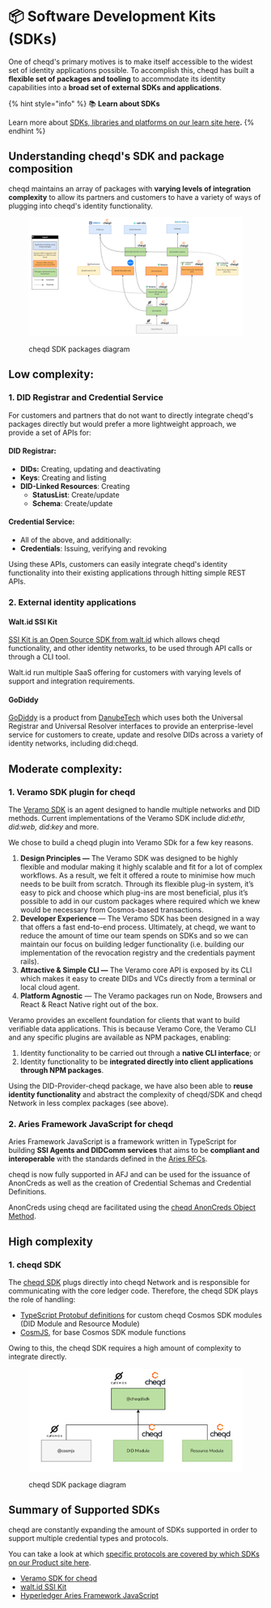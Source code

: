 # 📦 Software Development Kits (SDKs)

One of cheqd's primary motives is to make itself accessible to the widest set of identity applications possible. To accomplish this, cheqd has built a **flexible set of packages and tooling** to accommodate its identity capabilities into a **broad set of external SDKs and applications**.&#x20;

{% hint style="info" %}
:books: **Learn about SDKs**

Learn more about [SDKs, libraries and platforms on our learn site here](https://learn.cheqd.io/overview/introduction-to-decentralised-identity/what-is-a-verifiable-credential-vc/sdks-libraries-and-platforms)**.**
{% endhint %}

## Understanding cheqd's SDK and package composition

cheqd maintains an array of packages with **varying levels of integration complexity** to allow its partners and customers to have a variety of ways of plugging into cheqd's identity functionality.

<figure><img src="../../.gitbook/assets/cheqd SDK packages.png" alt=""><figcaption><p>cheqd SDK packages diagram</p></figcaption></figure>

## Low complexity:&#x20;

### 1. DID Registrar and Credential Service

For customers and partners that do not want to directly integrate cheqd's packages directly but would prefer a more lightweight approach, we provide a set of APIs for:

#### DID Registrar:

* **DIDs:** Creating, updating and deactivating&#x20;
* **Keys**: Creating and listing
* **DID-Linked Resources**: Creating
  * **StatusList**: Create/update
  * **Schema**: Create/update

#### Credential Service:

* All of the above, and additionally:
* **Credentials**: Issuing, verifying and revoking

Using these APIs, customers can easily integrate cheqd's identity functionality into their existing applications through hitting simple REST APIs.&#x20;

### 2. External identity applications

#### Walt.id SSI Kit

[SSI Kit is an Open Source SDK from walt.id](https://walt.id/ssi-kit) which allows cheqd functionality, and other identity networks, to be used through API calls or through a CLI tool. &#x20;

Walt.id run multiple SaaS offering for customers with varying levels of support and integration requirements.

#### GoDiddy

[GoDiddy](https://godiddy.com/) is a product from [DanubeTech](https://danubetech.com/) which uses both the Universal Registrar and Universal Resolver interfaces to provide an enterprise-level service for customers to create, update and resolve DIDs across a variety of identity networks, including did:cheqd.

## Moderate complexity:&#x20;

### 1. Veramo SDK plugin for cheqd

The [Veramo SDK](https://github.com/uport-project/veramo) is an agent designed to handle multiple networks and DID methods. Current implementations of the Veramo SDK include _did:ethr, did:web, did:key_ and more.

We chose to build a cheqd plugin into Veramo SDk for a few key reasons.

1. **Design Principles —** The Veramo SDK was designed to be highly flexible and modular making it highly scalable and fit for a lot of complex workflows. As a result, we felt it offered a route to minimise how much needs to be built from scratch. Through its flexible plug-in system, it’s easy to pick and choose which plug-ins are most beneficial, plus it’s possible to add in our custom packages where required which we knew would be necessary from Cosmos-based transactions.
2. **Developer Experience** — The Veramo SDK has been designed in a way that offers a fast end-to-end process. Ultimately, at cheqd, we want to reduce the amount of time our team spends on SDKs and so we can maintain our focus on building ledger functionality (i.e. building our implementation of the revocation registry and the credentials payment rails).
3. **Attractive & Simple CLI —** The Veramo core API is exposed by its CLI which makes it easy to create DIDs and VCs directly from a terminal or local cloud agent.
4. **Platform Agnostic** — The Veramo packages run on Node, Browsers and React & React Native right out of the box.

Veramo provides an excellent foundation for clients that want to build verifiable data applications. This is because Veramo Core, the Veramo CLI and any specific plugins are available as NPM packages, enabling:

1. Identity functionality to be carried out through a **native CLI interface**; or
2. Identity functionality to be **integrated directly into client applications through NPM packages**.

Using the DID-Provider-cheqd package, we have also been able to **reuse identity functionality** and abstract the complexity of cheqd/SDK and cheqd Network in less complex packages (see above).

### 2. Aries Framework JavaScript for cheqd&#x20;

Aries Framework JavaScript is a framework written in TypeScript for building **SSI Agents and DIDComm services** that aims to be **compliant and interoperable** with the standards defined in the [Aries RFCs](https://github.com/hyperledger/aries-rfcs).

cheqd is now fully supported in AFJ and can be used for the issuance of AnonCreds as well as the creation of Credential Schemas and Credential Definitions.&#x20;

AnonCreds using cheqd are facilitated using the [cheqd AnonCreds Object Method](../anoncreds/).

## High complexity

### 1. cheqd SDK

The [cheqd SDK](https://github.com/cheqd/sdk) plugs directly into cheqd Network and is responsible for communicating with the core ledger code. Therefore, the cheqd SDK plays the role of handling:

* [TypeScript Protobuf definitions](https://github.com/cheqd/ts-proto) for custom cheqd Cosmos SDK modules (DID Module and Resource Module)
* [CosmJS](https://github.com/cosmos/cosmjs), for base Cosmos SDK module functions

Owing to this, the cheqd SDK requires a high amount of complexity to integrate directly.&#x20;

<figure><img src="../../.gitbook/assets/cheqd SDK package.png" alt=""><figcaption><p>cheqd SDK package diagram</p></figcaption></figure>

## Summary of Supported SDKs

cheqd are constantly expanding the amount of SDKs supported in order to support multiple credential types and protocols.

You can take a look at which [specific protocols are covered by which SDKs on our Product site here](https://product.cheqd.io/products/toolbox).

* [Veramo SDK for cheqd](veramo-sdk-for-cheqd/)
* [walt.id SSI Kit](https://docs.walt.id/v/ssikit/ecosystems/cheqd)
* [Hyperledger Aries Framework JavaScript](hyperledger-aries-framework-javascript.md)
